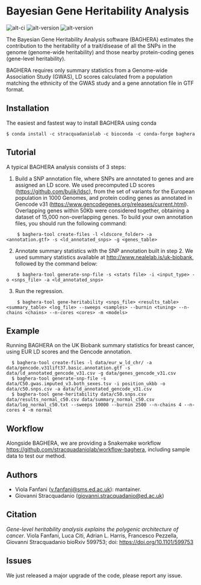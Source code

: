# Bayesian Gene Heritability Analysis

![alt-ci](https://github.com/stracquadaniolab/baghera/workflows/Release/badge.svg)
![alt-version](https://img.shields.io/github/v/tag/stracquadaniolab/baghera)
![alt-version](https://anaconda.org/stracquadaniolab/baghera/badges/version.svg)


The Bayesian Gene Heritability Analysis software (BAGHERA) estimates the contribution
to the heritability of a trait/disease of all the SNPs in the genome (genome-wide heritability)
and those nearby protein-coding genes (gene-level heritability).

BAGHERA requires only summary statistics from a Genome-wide Association Study (GWAS),
LD scores calculated from a population matching the ethnicity of the GWAS study and
a gene annotation file in GTF format.

## Installation


The easiest and fastest way to install BAGHERA using conda

```
$ conda install -c stracquadaniolab -c bioconda -c conda-forge baghera
```

Tutorial
---------------

A typical BAGHERA analysis consists of 3 steps:

1. Build a SNP annotation file, where SNPs are annotated to genes and are
    assigned an LD score. We used precomputed LD scores
    (https://github.com/bulik/ldsc), from the set of variants for the European
    population in 1000 Genomes, and protein coding genes as annotated in Gencode
    v31 (https://www.gencodegenes.org/releases/current.html). Overlapping genes
    within 50Kb were considered together, obtaining a dataset of 15,000
    non-overlapping genes. To build your own annotation files, you should run
    the following command:

```
    $ baghera-tool create-files -l <ldscore_folder> -a <annotation.gtf> -s <ld_annotated_snps> -g <genes_table>
```

2. Annotate summary statistics with the SNP annotation built in step 2. We used summary statistics available at http://www.nealelab.is/uk-biobank, followed by the command below:

```
    $ baghera-tool generate-snp-file -s <stats file> -i <input_type> -o <snps_file> -a <ld_annotated_snps>
```

3. Run the regression.

```
    $ baghera-tool gene-heritability <snps_file> <results_table> <summary_table> <log_file> --sweeps <samples> --burnin <tuning> --n-chains <chains> --n-cores <cores> -m <models>
```


## Example


Running BAGHERA on the UK Biobank summary statistics for breast cancer, using
EUR LD scores and the Gencode annotation.
```
  $ baghera-tool create-files -l data/eur_w_ld_chr/ -a data/gencode.v31lift37.basic.annotation.gtf -s data/ld_annotated_gencode_v31.csv -g data/genes_gencode_v31.csv
  $ baghera-tool generate-snp-file -s data/C50.gwas.imputed_v3.both_sexes.tsv -i position_ukbb -o data/c50.snps.csv -a data/ld_annotated_gencode_v31.csv
  $ baghera-tool gene-heritability data/c50.snps.csv data/results_normal_c50.csv data/summary_normal_c50.csv data/log_normal_c50.txt --sweeps 10000 --burnin 2500 --n-chains 4 --n-cores 4 -m normal
```

## Workflow

Alongside BAGHERA, we are providing a Snakemake workflow https://github.com/stracquadaniolab/workflow-baghera, including sample data to test our method.

## Authors

- Viola Fanfani (v.fanfani@sms.ed.ac.uk): mantainer.
- Giovanni Stracquadanio (giovanni.stracquadanio@ed.ac.uk)

## Citation

_Gene-level heritability analysis explains the polygenic architecture of cancer_.
Viola Fanfani, Luca Citi, Adrian L. Harris, Francesco Pezzella, Giovanni Stracquadanio
bioRxiv 599753; doi: https://doi.org/10.1101/599753

## Issues
We just released a major upgrade of the code, please report any issue.
